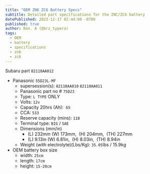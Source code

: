 ```yaml
---
title: "OEM ZN6 ZC6 Battery Specs"
subtitle: Detailed part specifications for the ZNC/ZC6 battery
datePublished: 2022-12-17 02:44:00 -0700
published: true
author: Ron. A (@brz_typera)
tags:
  - OEM
  - battery
  - specifications
  - zn6
  - zc6
---
```



Subaru part `82110AA012` 
- Panasonic `55D23L-MF`
  - supersession(s): `82110AA010` `82110AA011`  
  - Panasonic part no # `75D23`
  - Type: `L TYPE` ONLY
  - Volts: `12v`
  - Capacity 20hrs (Ah):  `65`
  - CCA: `533`
  - Reserve capacity (mins): `118`
  - Terminal type: `BIG` / `SAE`
  - Dimensions (mm/in)
    - (L) 232mm (W) 173mm,  (H) 204mm,  (TH) 227mm
    - (L) 9.13in (W) 6.81in,  (H) 8.03in,  (TH) 8.94in
  - Weight (with electrolyte)(Lbs/Kg): `35.05`lbs / 15.9kg
- OEM battery box size 
  - width: `25cm`
  - length: `17cm`
  - height: `15-20cm`

